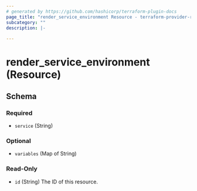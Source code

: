 ```yaml
---
# generated by https://github.com/hashicorp/terraform-plugin-docs
page_title: "render_service_environment Resource - terraform-provider-render"
subcategory: ""
description: |-
  
---
```


# render_service_environment (Resource)





<!-- schema generated by tfplugindocs -->
## Schema

### Required

- `service` (String)

### Optional

- `variables` (Map of String)

### Read-Only

- `id` (String) The ID of this resource.


